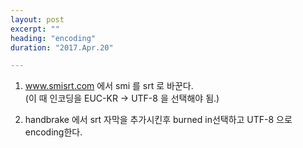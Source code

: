 ```yaml
---
layout: post
excerpt: ""
heading: "encoding"
duration: "2017.Apr.20"

---
```


1) www.smisrt.com 에서 smi 를 srt 로 바꾼다.   
(이 때 인코딩을 EUC-KR -> UTF-8 을 선택해야 됨.)  

2) handbrake 에서 srt 자막을 추가시킨후 burned in선택하고 UTF-8 으로 encoding한다. 

